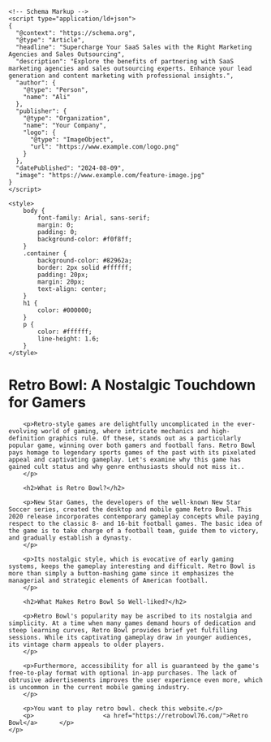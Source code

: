 <!DOCTYPE html>
<html lang="en">
<head>
    <meta charset="UTF-8">
    <meta name="viewport" content="width=device-width, initial-scale=1.0">
    <title>Supercharge Your SaaS Sales with the Right Marketing Agencies and Sales Outsourcing</title>
    <meta name="description" content="Explore the benefits of partnering with SaaS marketing agencies and sales outsourcing experts. Enhance your lead generation and content marketing with professional insights.">
    <meta name="google-site-verification" content="h_pNp4Z3OhJwqcOkC7kBbMmHVPFOWyvI_h8X_eW1stI" />
<link rel="canonical" href="https://carlos3215.github.io/saassalesagency/">

    <!-- Schema Markup -->
    <script type="application/ld+json">
    {
      "@context": "https://schema.org",
      "@type": "Article",
      "headline": "Supercharge Your SaaS Sales with the Right Marketing Agencies and Sales Outsourcing",
      "description": "Explore the benefits of partnering with SaaS marketing agencies and sales outsourcing experts. Enhance your lead generation and content marketing with professional insights.",
      "author": {
        "@type": "Person",
        "name": "Ali"
      },
      "publisher": {
        "@type": "Organization",
        "name": "Your Company",
        "logo": {
          "@type": "ImageObject",
          "url": "https://www.example.com/logo.png"
        }
      },
      "datePublished": "2024-08-09",
      "image": "https://www.example.com/feature-image.jpg"
    }
    </script>

    <style>
        body {
            font-family: Arial, sans-serif;
            margin: 0;
            padding: 0;
            background-color: #f0f8ff;
        }
        .container {
            background-color: #82962a;
            border: 2px solid #ffffff;
            padding: 20px;
            margin: 20px;
            text-align: center;
        }
        h1 {
            color: #000000;
        }
        p {
            color: #ffffff;
            line-height: 1.6;
        }
    </style>
</head>
<body>
    <div class="container">
        <h1>Retro Bowl: A Nostalgic Touchdown for Gamers</h1>

        <p>Retro-style games are delightfully uncomplicated in the ever-evolving world of gaming, where intricate mechanics and high-definition graphics rule. Of these, stands out as a particularly popular game, winning over both gamers and football fans. Retro Bowl pays homage to legendary sports games of the past with its pixelated appeal and captivating gameplay. Let's examine why this game has gained cult status and why genre enthusiasts should not miss it..
        </p>

        <h2>What is Retro Bowl?</h2>

        <p>New Star Games, the developers of the well-known New Star Soccer series, created the desktop and mobile game Retro Bowl. This 2020 release incorporates contemporary gameplay concepts while paying respect to the classic 8- and 16-bit football games. The basic idea of the game is to take charge of a football team, guide them to victory, and gradually establish a dynasty.
        </p>

        <p>Its nostalgic style, which is evocative of early gaming systems, keeps the gameplay interesting and difficult. Retro Bowl is more than simply a button-mashing game since it emphasizes the managerial and strategic elements of American football.
        </p>
    
        <h2>What Makes Retro Bowl So Well-liked?</h2>

        <p>Retro Bowl's popularity may be ascribed to its nostalgia and simplicity. At a time when many games demand hours of dedication and steep learning curves, Retro Bowl provides brief yet fulfilling sessions. While its captivating gameplay draw in younger audiences, its vintage charm appeals to older players.
        </p>

        <p>Furthermore, accessibility for all is guaranteed by the game's free-to-play format with optional in-app purchases. The lack of obtrusive advertisements improves the user experience even more, which is uncommon in the current mobile gaming industry.
        </p>

        <p>You want to play retro bowl. check this website.</p>
        <p>                   <a href="https://retrobowl76.com/">Retro Bowl</a>      </p>
    </p>


</body>
</html>

